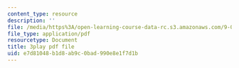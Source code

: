 ```yaml
---
content_type: resource
description: ''
file: /media/https%3A/open-learning-course-data-rc.s3.amazonaws.com/9-00sc-introduction-to-psychology-fall-2011/e7d81048b1d8ab9c0bad990e8e1f7d1b_Vko17una2Zw.pdf
file_type: application/pdf
resourcetype: Document
title: 3play pdf file
uid: e7d81048-b1d8-ab9c-0bad-990e8e1f7d1b
---
```

